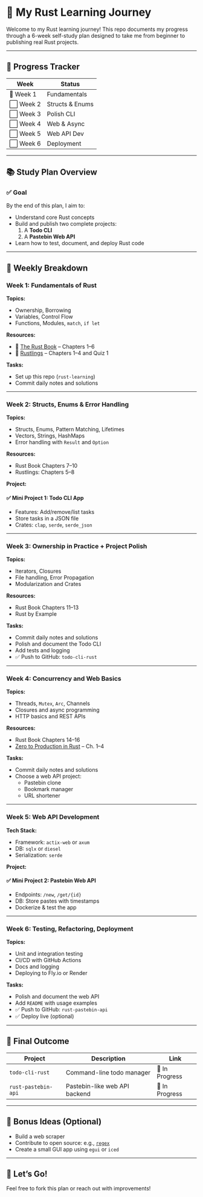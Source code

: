 # 🦀 My Rust Learning Journey

Welcome to my Rust learning journey! This repo documents my progress through a 6-week self-study plan designed to take me from beginner to publishing real Rust projects.

---

## 📍 Progress Tracker

| Week         | Status         |
|--------------|----------------|
| 🔵 Week 1     | Fundamentals   |
| ⬜ Week 2     | Structs & Enums |
| ⬜ Week 3     | Polish CLI     |
| ⬜ Week 4     | Web & Async    |
| ⬜ Week 5     | Web API Dev    |
| ⬜ Week 6     | Deployment     |

---

## 📚 Study Plan Overview

### ✅ Goal
By the end of this plan, I aim to:
- Understand core Rust concepts
- Build and publish two complete projects:
  1. A **Todo CLI**
  2. A **Pastebin Web API**
- Learn how to test, document, and deploy Rust code

---

## 📆 Weekly Breakdown

### Week 1: Fundamentals of Rust

**Topics:**
- Ownership, Borrowing
- Variables, Control Flow
- Functions, Modules, `match`, `if let`

**Resources:**
- 📘 [The Rust Book](https://doc.rust-lang.org/book/) – Chapters 1–6
- 🧪 [Rustlings](https://github.com/rust-lang/rustlings) – Chapters 1–4 and Quiz 1

**Tasks:**
- Set up this repo (`rust-learning`)
- Commit daily notes and solutions

---

### Week 2: Structs, Enums & Error Handling

**Topics:**
- Structs, Enums, Pattern Matching, Lifetimes
- Vectors, Strings, HashMaps
- Error handling with `Result` and `Option`

**Resources:**
- Rust Book Chapters 7–10
- Rustlings: Chapters 5–8

**Project:**
#### ✅ Mini Project 1: Todo CLI App
- Features: Add/remove/list tasks
- Store tasks in a JSON file
- Crates: `clap`, `serde`, `serde_json`

---

### Week 3: Ownership in Practice + Project Polish

**Topics:**
- Iterators, Closures
- File handling, Error Propagation
- Modularization and Crates

**Resources:**
- Rust Book Chapters 11–13
- Rust by Example

**Tasks:**
- Commit daily notes and solutions
- Polish and document the Todo CLI
- Add tests and logging
- ✅ Push to GitHub: `todo-cli-rust`

---

### Week 4: Concurrency and Web Basics

**Topics:**
- Threads, `Mutex`, `Arc`, Channels
- Closures and async programming
- HTTP basics and REST APIs

**Resources:**
- Rust Book Chapters 14–16
- [Zero to Production in Rust](https://www.zero2prod.com/) – Ch. 1–4

**Tasks:**
- Commit daily notes and solutions
- Choose a web API project:
  - Pastebin clone
  - Bookmark manager
  - URL shortener

---

### Week 5: Web API Development

**Tech Stack:**
- Framework: `actix-web` or `axum`
- DB: `sqlx` or `diesel`
- Serialization: `serde`

**Project:**
#### ✅ Mini Project 2: Pastebin Web API
- Endpoints: `/new`, `/get/{id}`
- DB: Store pastes with timestamps
- Dockerize & test the app

---

### Week 6: Testing, Refactoring, Deployment

**Topics:**
- Unit and integration testing
- CI/CD with GitHub Actions
- Docs and logging
- Deploying to Fly.io or Render

**Tasks:**
- Polish and document the web API
- Add `README` with usage examples
- ✅ Push to GitHub: `rust-pastebin-api`
- ✅ Deploy live (optional)

---

## 🏁 Final Outcome

| Project               | Description                    | Link                |
|-----------------------|--------------------------------|---------------------|
| `todo-cli-rust`       | Command-line todo manager      | 🚧 In Progress      |
| `rust-pastebin-api`   | Pastebin-like web API backend  | 🚧 In Progress      |

---

## 🔖 Bonus Ideas (Optional)
- Build a web scraper
- Contribute to open source: e.g., [`regex`](https://github.com/rust-lang/regex)
- Create a small GUI app using `egui` or `iced`

---

## 🚀 Let’s Go!
Feel free to fork this plan or reach out with improvements!
